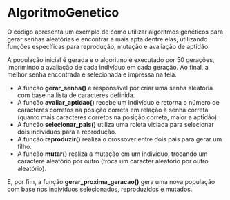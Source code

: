 # AlgoritmoGenetico
O código apresenta um exemplo de como utilizar algoritmos genéticos para gerar senhas aleatórias e encontrar a mais apta dentre elas, utilizando funções específicas para reprodução, mutação e avaliação de aptidão.

A população inicial é gerada e o algoritmo é executado por 50 gerações, imprimindo a avaliação de cada indivíduo em cada geração. Ao final, a melhor senha encontrada é selecionada e impressa na tela.


 - A função **gerar_senha()** é responsável por criar uma senha aleatória com base na lista de caracteres definida.  
 - A função **avaliar_aptidao()** recebe um indivíduo e retorna o número de caracteres corretos na posição correta em relação à senha correta (quanto mais caracteres corretos na posição correta, maior a aptidão).  
 - A função **selecionar_pais()** utiliza uma roleta viciada para selecionar dois indivíduos para a reprodução.   
 - A função **reproduzir()** realiza o crossover entre dois pais para gerar um filho.  
 - A função **mutar()** realiza a mutação em um indivíduo, trocando um caractere aleatório por outro (troca um caracter aleatório por outro aleatório). 

E, por fim, a função **gerar_proxima_geracao()** gera uma nova população com base nos indivíduos selecionados, reproduzidos e mutados.

